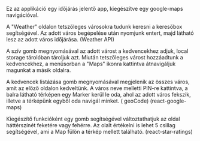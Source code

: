 Ez az applikáció egy időjárás jelentő app, kiegészítve egy google-maps navigációval.

A "Weather" oldalon tetszőleges városokra tudunk keresni a keresőbox segítségével. Az adott város begépelése után nyomjunk entert, majd látható lesz az adott város időjárása.  (Weather API) 

A szív gomb megnyomásával az adott várost a kedvencekhez adjuk, local storage tárolóban tároljuk azt. Miután tetszőleges várost hozzáadtunk a kedvencekhez, a menüsorban a "Maps" ikonra kattintva átnavigáljuk magunkat a másik oldalra.

A kedvencek listázása gomb megnyomásával megjelenik az összes város, amit az előző oldalon kedveltünk. A város neve melletti PIN-re kattintva, a balra látható térképen egy Marker kerül le oda, ahol az adott város fekszik, illetve a térképünk egyből oda navigál minket. ( geoCode) (react-google-maps)

Kiegészítő funkcióként egy gomb segítségével változtathatjuk az oldal háttérszínét feketére vagy fehérre.
Az olalt értékelni is lehet 5 csillag segítségével, ami a Map fülön a térkép mellett található. (react-star-ratings)
